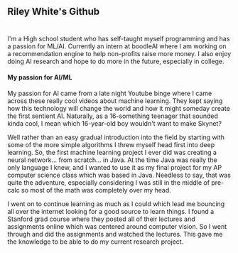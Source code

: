 ## Riley White's Github
#
I'm a High school student who has self-taught myself programming and has a passion for ML/AI. Currently an intern at boodleAI where I am working on a recommendation engine to help non-profits raise more money. I also enjoy doing AI research and hope to do more in the future, especially in college. 

#### My passion for AI/ML
My passion for AI came from a late night Youtube binge where I came across these really cool videos about machine learning. They kept saying how this technology will change the world and how it might someday create the first sentient AI. Naturally, as a 16-something teenager that sounded kinda cool, I mean which 16-year-old boy wouldn't want to make Skynet? 

Well rather than an easy gradual introduction into the field by starting with some of the more simple algorithms I threw myself head first into deep learning. So, the first machine learning project I ever did was creating a neural network... from scratch... in Java. At the time Java was really the only language I knew, and I wanted to use it as my final project for my AP computer science class which was based in Java. Needless to say, that was quite the adventure, especially considering I was still in the middle of pre-calc so most of the math was completely over my head. 

I went on to continue learning as much as I could which lead me bouncing all over the internet looking for a good source to learn things. I found a Stanford grad course where they posted all of their lectures and assignments online which was centered around computer vision. So I went through and did the assignments and watched the lectures. This gave me the knowledge to be able to do my current research project. 
